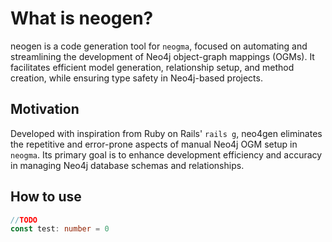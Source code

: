 # What is neogen?

neogen is a code generation tool for `neogma`, focused on automating and streamlining the development of Neo4j object-graph mappings (OGMs). It facilitates efficient model generation, relationship setup, and method creation, while ensuring type safety in Neo4j-based projects.

## Motivation

Developed with inspiration from Ruby on Rails' `rails g`, neo4gen eliminates the repetitive and error-prone aspects of manual Neo4j OGM setup in `neogma`. Its primary goal is to enhance development efficiency and accuracy in managing Neo4j database schemas and relationships.


## How to use

```ts
//TODO
const test: number = 0
```
